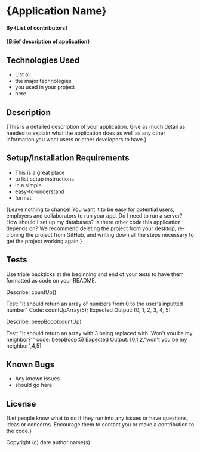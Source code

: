 # {Application Name}

#### By {List of contributors}

#### {Brief description of application}

## Technologies Used

- List all
- the major technologies
- you used in your project
- here

## Description

{This is a detailed description of your application. Give as much detail as needed to explain what the application does as well as any other information you want users or other developers to have.}

## Setup/Installation Requirements

- This is a great place
- to list setup instructions
- in a simple
- easy-to-understand
- format

{Leave nothing to chance! You want it to be easy for potential users, employers and collaborators to run your app. Do I need to run a server? How should I set up my databases? Is there other code this application depends on? We recommend deleting the project from your desktop, re-cloning the project from GitHub, and writing down all the steps necessary to get the project working again.}

## Tests

Use triple backticks at the beginning and end of your tests to have them formatted as code on your README.

Describe: countUp()

Test: "It should return an array of numbers from 0 to the user's inputted number"
Code: countUpArray(5);
Expected Output: [0, 1, 2, 3, 4, 5]

Describe: beepBoop(countUp)

Test: "It should return an array with 3 being replaced with 'Won't you be my neighbor?'"
code: beepBoop(5)
Expected Output: [0,1,2,"won't you be my neighbor",4,5]




## Known Bugs

- Any known issues
- should go here

## License

{Let people know what to do if they run into any issues or have questions, ideas or concerns. Encourage them to contact you or make a contribution to the code.}

Copyright (c) date author name(s)